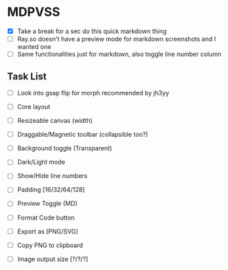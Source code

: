 # MDPVSS

- [x] Take a break for a sec do this quick markdown thing
- [ ] Ray.so doesn't have a preview mode for markdown screenshots and I wanted one
- [ ] Same functionalities just for markdown, also toggle line number column

## Task List

- [ ] Look into gsap flip for morph recommended by jh3yy

- [ ] Core layout
- [ ] Resizeable canvas (width)
- [ ] Draggable/Magnetic toolbar (collapsible too?)
- [ ] Background toggle (Transparent)
- [ ] Dark/Light mode
- [ ] Show/Hide line numbers
- [ ] Padding [16/32/64/128]
- [ ] Preview Toggle (MD)

- [ ] Format Code button
- [ ] Export as [PNG/SVG]
- [ ] Copy PNG to clipboard
- [ ] Image output size [?/?/?]
